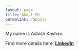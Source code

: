 ```yaml
---
layout: page
title: About Me
permalink: /about/
---
```


My name is Ashish Kashav.


Find more details here: **[LinkedIn](https://www.linkedin.com/in/ashish-kashav/)** 
